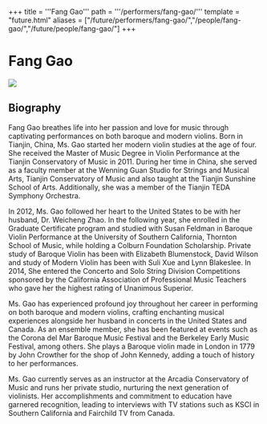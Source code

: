 +++
title = '''Fang Gao'''
path = '''/performers/fang-gao/'''
template = "future.html"
aliases = ["/future/performers/fang-gao/","/people/fang-gao/","/future/people/fang-gao/"]
+++

<h1>Fang Gao</h1>

<img class="speaker-photo" src="https://custom.cvent.com/C3A4539B19F74ABCB6FCE437F6BC0A74/files/event/910aaf2914d44586a56fbd0b3b2c31c0/a47ca4b78ee14f2ea325443df69b02a9.png">
<h2>Biography</h2>
<p>Fang Gao breathes life into her passion and love for music through captivating performances on both baroque and modern violins. Born in Tianjin, China, Ms. Gao started her modern violin studies at the age of four. She received the Master of Music Degree in Violin Performance at the Tianjin Conservatory of Music in 2011. During her time in China, she served as a faculty member at the Wenning Guan Studio for Strings and Musical Arts, Tianjin Conservatory of Music and also taught at the Tianjin Sunshine School of Arts. Additionally, she was a member of the Tianjin TEDA Symphony Orchestra.

In 2012, Ms. Gao followed her heart to the United States to be with her husband, Dr. Weicheng Zhao. In the following year, she enrolled in the Graduate Certificate program and studied with Susan Feldman in Baroque Violin Performance at the University of Southern California, Thornton School of Music, while holding a Colburn Foundation Scholarship. Private study of Baroque Violin has been with Elizabeth Blumenstock, David Wilson and study of Modern Violin has been with Suli Xue and Lynn Blakeslee. In 2014, She entered the Concerto and Solo String Division Competitions sponsored by the California Association of Professional Music Teachers who gave her the highest rating of Unanimous Superior.

Ms. Gao has experienced profound joy throughout her career in performing on both baroque and modern violins, crafting enchanting musical experiences alongside her husband in concerts in the United States and Canada. As an ensemble member, she has been featured at events such as the Corona del Mar Baroque Music Festival and the Berkeley Early Music Festival, among others. She plays a Baroque violin made in London in 1779 by John Crowther for the shop of John Kennedy, adding a touch of history to her performances.

Ms. Gao currently serves as an instructor at the Arcadia Conservatory of Music and runs her private studio, nurturing the next generation of violinists. Her accomplishments and commitment to education have garnered recognition, leading to interviews with TV stations such as KSCI in Southern California and Fairchild TV from Canada.</p>

